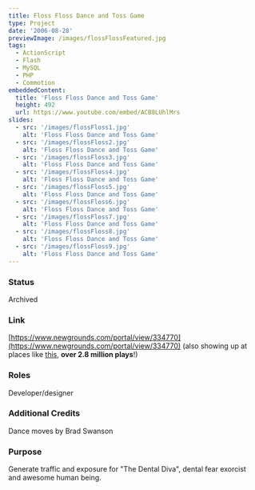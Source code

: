 ```yaml
---
title: Floss Floss Dance and Toss Game
type: Project
date: '2006-08-28'
previewImage: /images/flossFlossFeatured.jpg
tags:
  - ActionScript
  - Flash
  - MySQL
  - PHP
  - Commotion
embeddedContent:
  title: 'Floss Floss Dance and Toss Game'
  height: 492
  url: https://www.youtube.com/embed/ACB8LUhlMrs
slides:
  - src: '/images/flossFloss1.jpg'
    alt: 'Floss Floss Dance and Toss Game'
  - src: '/images/flossFloss2.jpg'
    alt: 'Floss Floss Dance and Toss Game'
  - src: '/images/flossFloss3.jpg'
    alt: 'Floss Floss Dance and Toss Game'
  - src: '/images/flossFloss4.jpg'
    alt: 'Floss Floss Dance and Toss Game'
  - src: '/images/flossFloss5.jpg'
    alt: 'Floss Floss Dance and Toss Game'
  - src: '/images/flossFloss6.jpg'
    alt: 'Floss Floss Dance and Toss Game'
  - src: '/images/flossFloss7.jpg'
    alt: 'Floss Floss Dance and Toss Game'
  - src: '/images/flossFloss8.jpg'
    alt: 'Floss Floss Dance and Toss Game'
  - src: '/images/flossFloss9.jpg'
    alt: 'Floss Floss Dance and Toss Game'
---
```

### Status

Archived

### Link

[https://www.newgrounds.com/portal/view/334770](https://www.newgrounds.com/portal/view/334770) (also showing up at places like [this](https://www.y8.com/games/floss_floss_dance_and_toss), **over 2.8 million plays**!)

### Roles

Developer/designer

### Additional Credits

Dance moves by Brad Swanson

### Purpose

Generate traffic and exposure for "The Dental Diva", dental fear exorcist and awesome human being.
